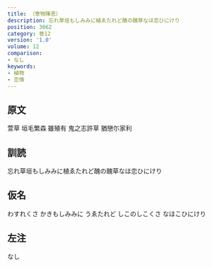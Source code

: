 ```yaml
---
title: （寄物陳思）
description: 忘れ草垣もしみみに植ゑたれど醜の醜草なほ恋ひにけり
position: 3062
category: 巻12
version: '1.0'
volume: 12
comparison:
- なし
keywords:
- 植物
- 恋情
---
```


## 原文

萱草 垣毛繁森 雖殖有 鬼之志許草 猶戀尓家利

## 訓読

忘れ草垣もしみみに植ゑたれど醜の醜草なほ恋ひにけり

## 仮名

わすれくさ かきもしみみに うゑたれど しこのしこくさ なほこひにけり

## 左注

なし
